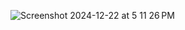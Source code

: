 ![Screenshot 2024-12-22 at 5 11 26 PM](https://github.com/user-attachments/assets/8cfa575c-d2f5-404b-b5c0-ac93311ac180)
